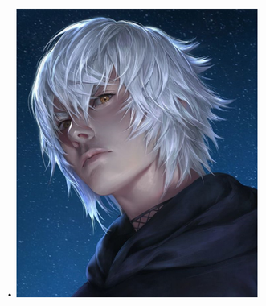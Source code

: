 - ![WhatsApp Image 2025-02-23 at 16.25.25.jpeg](../assets/WhatsApp_Image_2025-02-23_at_16.25.25_1740340847742_0.jpeg)